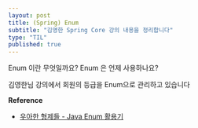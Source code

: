 ```yaml
---
layout: post
title: (Spring) Enum
subtitle: "김영한 Spring Core 강의 내용을 정리합니다"
type: "TIL"
published: true
---
```


Enum 이란 무엇일까요?
Enum 은 언제 사용하나요?

김영한님 강의에서 회원의 등급을 Enum으로 관리하고 있습니다

**Reference**
- [우아한 형제들 - Java Enum 활용기]()